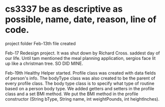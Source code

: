 # cs3337 be as descriptive as possible, name, date, reason, line of code.
project folder
Feb-13th file created

Feb-17 Redesign project. It was shut down by Richard Cross. saddest day of our life. Until tam mentioned the meal planning application, sergios face lit up like a christman tree. SO DID MINE.

Feb-19th Healthy Helper started. Profile class was created with data fields of person's info. The bodyType class was also created to be the parent of every profile class. The body type class is to specify what type of routine based on a person body type. We added getters and setters in the profile class and a set BMI method. We put the BMI method in the profile constructor (String bType, String name, int weightPounds, int heightInches).

